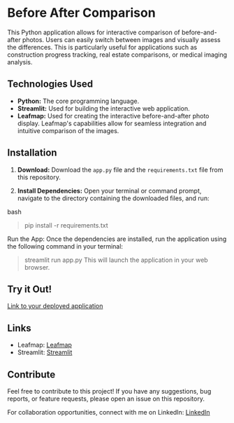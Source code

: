 # Before After Comparison

This Python application allows for interactive comparison of before-and-after photos.  Users can easily switch between images and visually assess the differences.  This is particularly useful for applications such as construction progress tracking, real estate comparisons, or medical imaging analysis.

## Technologies Used

* **Python:** The core programming language.
* **Streamlit:**  Used for building the interactive web application.
* **Leafmap:**  Used for creating the interactive before-and-after photo display.  Leafmap's capabilities allow for seamless integration and intuitive comparison of the images.

## Installation

1. **Download:** Download the `app.py` file and the `requirements.txt` file from this repository.

2. **Install Dependencies:** Open your terminal or command prompt, navigate to the directory containing the downloaded files, and run:

bash
> pip install -r requirements.txt

Run the App: Once the dependencies are installed, run the application using the following command in your terminal:
> streamlit run app.py
This will launch the application in your web browser.

## Try it Out!
[Link to your deployed application](https://huggingface.co/spaces/hanifekaptan/Before_After_Comparison_BC)

## Links
* Leafmap: [Leafmap](https://leafmap.org/)
* Streamlit: [Streamlit](https://streamlit.io/)


## Contribute
Feel free to contribute to this project! If you have any suggestions, bug reports, or feature requests, please open an issue on this repository.

For collaboration opportunities, connect with me on LinkedIn: [LinkedIn](https://www.linkedin.com/in/hanifekaptan-u1f90d/)

